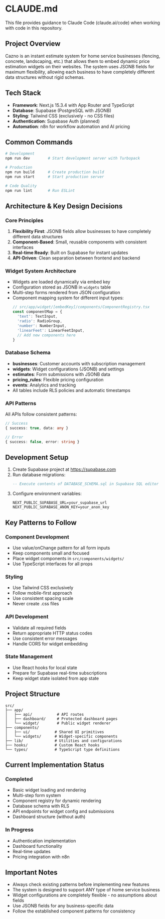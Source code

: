# CLAUDE.md

This file provides guidance to Claude Code (claude.ai/code) when working with code in this repository.

## Project Overview

Cazno is an instant estimate system for home service businesses (fencing, concrete, landscaping, etc.) that allows them to embed dynamic price estimation widgets on their websites. The system uses JSONB fields for maximum flexibility, allowing each business to have completely different data structures without rigid schemas.

## Tech Stack

- **Framework**: Next.js 15.3.4 with App Router and TypeScript
- **Database**: Supabase (PostgreSQL with JSONB)
- **Styling**: Tailwind CSS (exclusively - no CSS files)
- **Authentication**: Supabase Auth (planned)
- **Automation**: n8n for workflow automation and AI pricing

## Common Commands

```bash
# Development
npm run dev        # Start development server with Turbopack

# Production
npm run build      # Create production build
npm run start      # Start production server

# Code Quality
npm run lint       # Run ESLint
```

## Architecture & Key Design Decisions

### Core Principles
1. **Flexibility First**: JSONB fields allow businesses to have completely different data structures
2. **Component-Based**: Small, reusable components with consistent interfaces
3. **Real-time Ready**: Built on Supabase for instant updates
4. **API-Driven**: Clean separation between frontend and backend

### Widget System Architecture
- Widgets are loaded dynamically via embed key
- Configuration stored as JSONB in `widgets` table
- Multi-step forms rendered from JSON configuration
- Component mapping system for different input types:
  ```typescript
  // src/app/widget/[embedKey]/components/ComponentRegistry.tsx
  const componentMap = {
    'text': TextInput,
    'radio': RadioGroup,
    'number': NumberInput,
    'linearFeet': LinearFeetInput,
    // Add new components here
  }
  ```

### Database Schema
- **businesses**: Customer accounts with subscription management
- **widgets**: Widget configurations (JSONB) and settings
- **estimates**: Form submissions with JSONB data
- **pricing_rules**: Flexible pricing configuration
- **events**: Analytics and tracking
- All tables include RLS policies and automatic timestamps

### API Patterns
All APIs follow consistent patterns:
```typescript
// Success
{ success: true, data: any }

// Error
{ success: false, error: string }
```

## Development Setup

1. Create Supabase project at https://supabase.com
2. Run database migrations:
   ```sql
   -- Execute contents of DATABASE_SCHEMA.sql in Supabase SQL editor
   ```
3. Configure environment variables:
   ```env
   NEXT_PUBLIC_SUPABASE_URL=your_supabase_url
   NEXT_PUBLIC_SUPABASE_ANON_KEY=your_anon_key
   ```

## Key Patterns to Follow

### Component Development
- Use value/onChange pattern for all form inputs
- Keep components small and focused
- Place widget components in `src/components/widgets/`
- Use TypeScript interfaces for all props

### Styling
- Use Tailwind CSS exclusively
- Follow mobile-first approach
- Use consistent spacing scale
- Never create .css files

### API Development
- Validate all required fields
- Return appropriate HTTP status codes
- Use consistent error messages
- Handle CORS for widget embedding

### State Management
- Use React hooks for local state
- Prepare for Supabase real-time subscriptions
- Keep widget state isolated from app state

## Project Structure

```
src/
├── app/
│   ├── api/           # API routes
│   ├── dashboard/     # Protected dashboard pages
│   └── widget/        # Public widget renderer
├── components/
│   ├── ui/           # Shared UI primitives
│   └── widgets/      # Widget-specific components
├── lib/              # Utilities and configurations
├── hooks/            # Custom React hooks
└── types/            # TypeScript type definitions
```

## Current Implementation Status

### Completed
- Basic widget loading and rendering
- Multi-step form system
- Component registry for dynamic rendering
- Database schema with RLS
- API endpoints for widget config and submissions
- Dashboard structure (without auth)

### In Progress
- Authentication implementation
- Dashboard functionality
- Real-time updates
- Pricing integration with n8n

## Important Notes

- Always check existing patterns before implementing new features
- The system is designed to support ANY type of home service business
- Widget configurations are completely flexible - no assumptions about fields
- Use JSONB fields for any business-specific data
- Follow the established component patterns for consistency